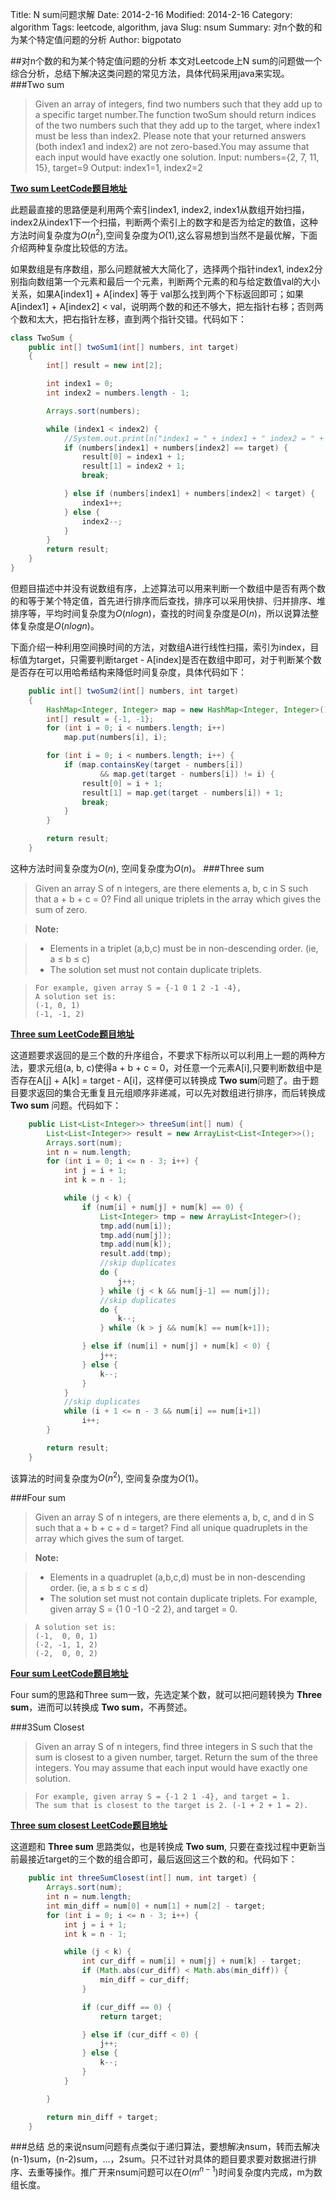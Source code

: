 Title: N sum问题求解
Date: 2014-2-16
Modified: 2014-2-16
Category: algorithm
Tags: leetcode, algorithm, java
Slug: nsum
Summary: 对n个数的和为某个特定值问题的分析
Author: bigpotato

##对n个数的和为某个特定值问题的分析
本文对Leetcode上N sum的问题做一个综合分析，总结下解决这类问题的常见方法，具体代码采用java来实现。
###Two sum
>Given an array of integers, find two numbers such that they add up to a specific target number.The function twoSum should return indices of the two numbers such that they add up to the target, where index1 must be less than index2. Please note that your returned answers (both index1 and index2) are not zero-based.You may assume that each input would have exactly one solution.
Input: numbers={2, 7, 11, 15}, target=9
Output: index1=1, index2=2

[**Two sum LeetCode题目地址**](https://oj.leetcode.com/problems/two-sum/)

此题最直接的思路便是利用两个索引index1, index2, index1从数组开始扫描，index2从index1下一个扫描，判断两个索引上的数字和是否为给定的数值，这种方法时间复杂度为$O(n^2)$,空间复杂度为$O(1)$,这么容易想到当然不是最优解，下面介绍两种复杂度比较低的方法。


如果数组是有序数组，那么问题就被大大简化了，选择两个指针index1, index2分别指向数组第一个元素和最后一个元素，判断两个元素的和与给定数值val的大小关系，如果A[index1] + A[index] 等于 val那么找到两个下标返回即可；如果A[index1] + A[index2] < val，说明两个数的和还不够大，把左指针右移；否则两个数和太大，把右指针左移，直到两个指针交错。代码如下：

```java
class TwoSum {
    public int[] twoSum1(int[] numbers, int target)
    {
        int[] result = new int[2];

        int index1 = 0;
        int index2 = numbers.length - 1;

        Arrays.sort(numbers);

        while (index1 < index2) {
            //System.out.println("index1 = " + index1 + " index2 = " + index2);
            if (numbers[index1] + numbers[index2] == target) {
                result[0] = index1 + 1;
                result[1] = index2 + 1;
                break;

            } else if (numbers[index1] + numbers[index2] < target) {
                index1++;
            } else {
                index2--;
            }
        }
        return result;
    }
}
```
但题目描述中并没有说数组有序，上述算法可以用来判断一个数组中是否有两个数的和等于某个特定值，首先进行排序而后查找，排序可以采用快排、归并排序、堆排序等，平均时间复杂度为$O(nlogn)$，查找的时间复杂度是$O(n)$，所以说算法整体复杂度是$O(nlogn)$。


下面介绍一种利用空间换时间的方法，对数组A进行线性扫描，索引为index，目标值为target，只需要判断target - A[index]是否在数组中即可，对于判断某个数是否存在可以用哈希结构来降低时间复杂度，具体代码如下：
```java
    public int[] twoSum2(int[] numbers, int target)
    {
        HashMap<Integer, Integer> map = new HashMap<Integer, Integer>();
        int[] result = {-1, -1};
        for (int i = 0; i < numbers.length; i++)
            map.put(numbers[i], i);

        for (int i = 0; i < numbers.length; i++) {
            if (map.containsKey(target - numbers[i])
                    && map.get(target - numbers[i]) != i) {
                result[0] = i + 1;
                result[1] = map.get(target - numbers[i]) + 1;
                break;
            }
        }

        return result;
    }
```
这种方法时间复杂度为$O(n)$, 空间复杂度为$O(n)$。
###Three sum
>Given an array S of n integers, are there elements a, b, c in S such that a + b + c = 0? Find all unique triplets in the array which gives the sum of zero.

>**Note:**


>* Elements in a triplet (a,b,c) must be in non-descending order. 
>(ie, a ≤ b ≤ c)
>* The solution set must not contain duplicate triplets.



>```
>For example, given array S = {-1 0 1 2 -1 -4},
>A solution set is:
>(-1, 0, 1)
>(-1, -1, 2)
>```


[**Three sum LeetCode题目地址**](https://oj.leetcode.com/problems/3sum/)


这道题要求返回的是三个数的升序组合，不要求下标所以可以利用上一题的两种方法，要求元组(a, b, c)使得a + b + c = 0，对任意一个元素A[i],只要判断数组中是否存在A[j] + A[k] = target - A[i]，这样便可以转换成 **Two sum**问题了。由于题目要求返回的集合无重复且元组顺序非递减，可以先对数组进行排序，而后转换成 **Two sum** 问题。代码如下：
```java
    public List<List<Integer>> threeSum(int[] num) {
        List<List<Integer>> result = new ArrayList<List<Integer>>();
        Arrays.sort(num);
        int n = num.length;
        for (int i = 0; i <= n - 3; i++) {
            int j = i + 1;
            int k = n - 1;

            while (j < k) {
                if (num[i] + num[j] + num[k] == 0) {
                    List<Integer> tmp = new ArrayList<Integer>();
                    tmp.add(num[i]);
                    tmp.add(num[j]);
                    tmp.add(num[k]);
                    result.add(tmp);
                    //skip duplicates
                    do {
                        j++;
                    } while (j < k && num[j-1] == num[j]);
                    //skip duplicates
                    do {
                        k--;
                    } while (k > j && num[k] == num[k+1]);

                } else if (num[i] + num[j] + num[k] < 0) {
                    j++;
                } else {
                    k--;
                }
            }
            //skip duplicates
            while (i + 1 <= n - 3 && num[i] == num[i+1])
                i++;
        }

        return result;
    }
```
该算法的时间复杂度为$O(n^2)$, 空间复杂度为$O(1)$。

###Four sum
>Given an array S of n integers, are there elements a, b, c, and d in S such that a + b + c + d = target? Find all unique quadruplets in the array which gives the sum of target.

>**Note:**


>* Elements in a quadruplet (a,b,c,d) must be in non-descending order. (ie, a ≤ b ≤ c ≤ d)
>* The solution set must not contain duplicate triplets.
>For example, given array  S = {1 0 -1 0 -2 2}, and target = 0.


>```
>A solution set is:
>(-1,  0, 0, 1)
>(-2, -1, 1, 2)
>(-2,  0, 0, 2)
>```


[**Four sum LeetCode题目地址**](https://oj.leetcode.com/problems/4sum/)


Four sum的思路和Three sum一致，先选定某个数，就可以把问题转换为 **Three sum**，进而可以转换成 **Two sum**，不再赘述。

###3Sum Closest 
>Given an array S of n integers, find three integers in S such that the sum is closest to a given number, target. Return the sum of the three integers. You may assume that each input would have exactly one solution.


>```
>For example, given array S = {-1 2 1 -4}, and target = 1.
>The sum that is closest to the target is 2. (-1 + 2 + 1 = 2).
>```


[**Three sum closest LeetCode题目地址**](https://oj.leetcode.com/problems/3sum-closest/)

这道题和 **Three sum** 思路类似，也是转换成 **Two sum**, 只要在查找过程中更新当前最接近target的三个数的组合即可，最后返回这三个数的和。代码如下：
```java
    public int threeSumClosest(int[] num, int target) {
        Arrays.sort(num);
        int n = num.length;
        int min_diff = num[0] + num[1] + num[2] - target;
        for (int i = 0; i <= n - 3; i++) {
            int j = i + 1;
            int k = n - 1;

            while (j < k) {
                int cur_diff = num[i] + num[j] + num[k] - target;
                if (Math.abs(cur_diff) < Math.abs(min_diff)) {
                    min_diff = cur_diff;
                }

                if (cur_diff == 0) {
                    return target;

                } else if (cur_diff < 0) {
                    j++;
                } else {
                    k--;
                }
            }

        }

        return min_diff + target;
    }
```

###总结
总的来说nsum问题有点类似于递归算法，要想解决nsum，转而去解决(n-1)sum，(n-2)sum，...，2sum。只不过针对具体的题目要求要对数据进行排序、去重等操作。推广开来nsum问题可以在$O({m}^{n-1})$时间复杂度内完成，m为数组长度。